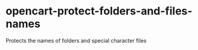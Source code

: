 # opencart-protect-folders-and-files-names
Protects the names of folders and special character files
